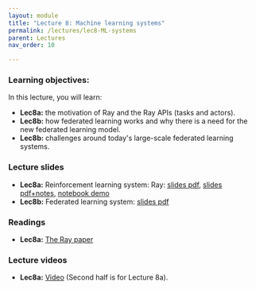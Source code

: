 ```yaml
---
layout: module
title: "Lecture 8: Machine learning systems"
permalink: /lectures/lec8-ML-systems
parent: Lectures
nav_order: 10

---
```


### Learning objectives:

In this lecture, you will learn:

* **Lec8a:** the motivation of Ray and the Ray APIs (tasks and actors).
* **Lec8b:** how federated learning works and why there is a need for the new federated learning model.
* **Lec8b:** challenges around today's large-scale federated learning systems.



### Lecture slides

* **Lec8a:** Reinforcement learning system: Ray: [slides pdf](/ds5110-spring23/assets/docs/lec8a-ray.pdf), [slides pdf+notes](/ds5110-spring23/assets/docs/lec8a-ray+notes.pdf), 
[notebook demo](https://github.com/tddg/ds5110-spring23/blob/main/assets/ray_API_demo.ipynb)
* **Lec8b:** Federated learning system: [slides pdf](/ds5110-spring23/assets/docs/lec8b-flsys.pdf)


### Readings 

* **Lec8a:** [The Ray paper](https://www.usenix.org/conference/osdi18/presentation/moritz)




### Lecture videos

* **Lec8a:** [Video](https://edstem.org/us/courses/32938/discussion/2881327) (Second half is for Lecture 8a).


